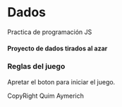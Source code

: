 # Dados
Practica de programación JS

#### Proyecto de dados tirados al azar

### Reglas del juego
  Apretar el boton para iniciar el juego.

CopyRight Quim Aymerich
